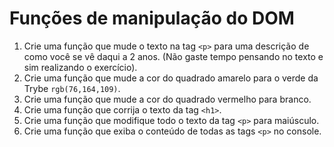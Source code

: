 # Funções de manipulação do DOM

1. Crie uma função que mude o texto na tag `<p>` para uma descrição de como você se vê daqui a 2 anos. (Não gaste tempo pensando no texto e sim realizando o exercício).
2. Crie uma função que mude a cor do quadrado amarelo para o verde da Trybe `rgb(76,164,109)`.
3. Crie uma função que mude a cor do quadrado vermelho para branco.
4. Crie uma função que corrija o texto da tag `<h1>`.
5. Crie uma função que modifique todo o texto da tag `<p>` para maiúsculo.
6. Crie uma função que exiba o conteúdo de todas as tags `<p>` no console.